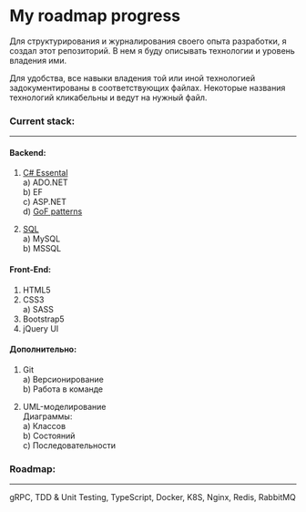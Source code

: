 # My roadmap progress

Для структурирования и журналирования своего опыта разработки, я создал этот репозиторий. В нем я буду описывать технологии и уровень владения ими.

Для удобства, все навыки владения той или иной технологией задокументированы в соответствующих файлах. Некоторые названия технологий кликабельны и ведут на нужный файл.

### Current stack: 
____
#### Backend:
1. [C# Essental](https://github.com/usernamenetdev/roadmap-progress/blob/main/dotnet-progress)  
    a) ADO.NET  
    b) EF  
    c) ASP.NET  
    d) [GoF patterns](https://github.com/usernamenetdev/roadmap-progress/blob/main/patterns-progress)
   
3. [SQL](https://github.com/usernamenetdev/roadmap-progress/blob/main/sql-progress)  
    а) MySQL  
    b) MSSQL  
  
  #### Front-End:
1. HTML5  
2. CSS3  
    a) SASS  
3. Bootstrap5  
4. jQuery UI  
  
  #### Дополнительно:
1. Git  
    a) Версионирование  
    b) Работа в команде  
   
3. UML-моделирование  
    Диаграммы:  
    а) Классов  
    b) Состояний  
    c) Последовательности  

### Roadmap: 
____
gRPC, TDD & Unit Testing, TypeScript, Docker, K8S, Nginx, Redis, RabbitMQ
